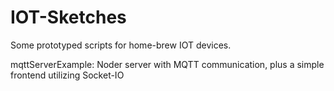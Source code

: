 # IOT-Sketches
Some prototyped scripts for home-brew IOT devices.

mqttServerExample:
Noder server with MQTT communication, plus a simple frontend utilizing Socket-IO
